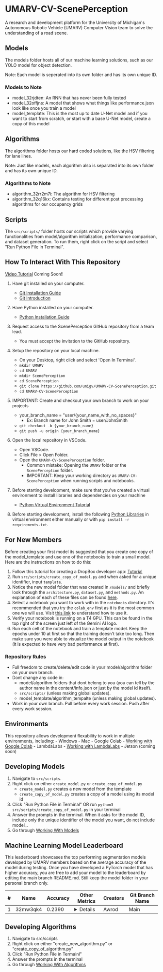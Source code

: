 # UMARV-CV-ScenePerception

A research and development platform for the University of Michigan's Autonomous Robotic Vehicle (UMARV) Computer Vision team to solve the understanding of a road scene.

## Models

The models folder hosts all of our machine learning solutions, such as our YOLO model for object detection.

Note: Each model is seperated into its own folder and has its own unique ID.

### Models to Note

- model_32rjdten: An RNN that has never been fully tested
- model_32offjns: A model that shows what things like performance.json look like once you train a model
- model_template: This is the most up to date U-Net model and if you want to start from scratch, or start with a base U-Net model, create a copy of this model


## Algorithms

The algorithms folder hosts our hard coded solutions, like the HSV filtering for lane lines. 

Note: Just like models, each algorithm also is separated into its own folder and has its own unique ID.

### Algorithms to Note

- algorithm_32rr2m7i: The algorithm for HSV filtering
- algorithm_32q16kx: Contains testing for different post processing algorithms for our occupancy grids

## Scripts

The `src/scripts/` folder hosts our scripts which provide varying functionalities from model/algorithm initialization, performance comparison, and dataset generation. To run them, right click on the script and select "Run Python File in Terminal".

## How To Interact With This Repository

[Video Tutorial](https://youtube.com) Coming Soon!!<!-- TODO Create video and add link -->

1. Have git installed on your computer.
    - [Git Installation Guide](https://git-scm.com/downloads)
    - [Git Introduction](https://www.w3schools.com/git/git_intro.asp?remote=github)
2. Have Python installed on your computer.
    - [Python Installation Guide](https://wiki.python.org/moin/BeginnersGuide/Download)
3. Request access to the ScenePerception GitHub repository from a team lead.
    - You must accept the invitation to the GitHub repository.
4. Setup the repository on your local machine.
    - On your Desktop, right click and select 'Open In Terminal'.
    - ```mkdir UMARV```
    - ```cd UMARV```
    - ```mkdir ScenePerception```
    - ```cd ScenePerception```
    - ```git clone https://github.com/umigv/UMARV-CV-ScenePerception.git```
    - ```cd UMARV-CV-ScenePerception```

5. IMPORTANT: Create and checkout your own branch to work on your projects
    - your_branch_name = "user/{your_name_with_no_spaces}"
        - Ex: Branch name for John Smith = user/JohnSmith
    - ```git checkout -b {your_branch_name}```
    - ```git push -u origin {your_branch_name}```
5. Open the local repository in VSCode.
    - Open VSCode.
    - Click File > Open Folder.
    - Open the `UMARV-CV-ScenePerception` folder.
        - Common mistake: Opening the `UMARV` folder or the `ScenePerception` folder.
        - IMPORTANT: Keep your working directory as `UMARV-CV-ScenePerception` when running scripts and notebooks.
6. Before starting development, make sure that you've created a virtual environment to install libraries and dependencies on your machine
    - [Python Virtual Environment Tutorial](https://eecs485staff.github.io/p1-insta485-static/setup_virtual_env.html)
8. Before starting development, install the following [Python Libraries](https://github.com/umigv/UMARV-CV-ScenePerception/blob/main/docs/requirements.md) in virtual environment either manually or with ```pip install -r requirements.txt```.

## For New Members
Before creating your first model its suggested that you create one copy of the model_template and use one of the notebooks to train a small model. Here are the instructions on how to do this:

1. Follow this tutorial for creating a DropBox developer app: [Tutorial](docs/creating_access_tokens.md)
2. Run `src/scripts/create_copy_of_model.py` and when asked for a unique identifier, input `template`.
3. Notice the new model folder that was created in `/models/` and briefly look through the `architecture.py`, `dataset.py`, and `methods.py`. An explanation of each of these files can be found [here](docs/creating_models.md).
4. Select a notebook you want to work with in the `notebooks` directory. It's recommended that you try the `colab_env` first as it is the most common one we will use. Visit [this link](docs/working_with_environments.md) to understand how to use it. 
5. Verify your notebook is running on a T4 GPU. This can be found in the top right of the screen just left of the Gemini AI logo.
6. Run each cell of the notebook and train a template model. Keep the epochs under 10 at first so that the training doesn't take too long. Then make sure you were able to visualize the model output in the notebook (it is expected to have very bad performance at first).

### Repository Rules

- Full freedom to create/delete/edit code in your model/algorithm folder on your own branch.
- Dont change any code in:
    - model/algorithm folders that dont belong to you (you can tell by the author name in the content/info.json or just by the model id itself).
    - `src/scripts/` (unless making global updates).
    - model_template/algorithm_tempalte (unless making global updates).
- Work in your own branch. Pull before every work session. Push after every work session.

## Environments

This repository allows development flexability to work in multiple environments, including:
    - Windows
    - Mac
    - Google Colab - [Working with Google Colab](https://github.com/umigv/UMARV-CV-ScenePerception/blob/main/docs/working_with_environments.md#google-colab)
    - LambdaLabs - [Working with LambdaLabs](https://github.com/umigv/UMARV-CV-ScenePerception/blob/main/docs/working_with_environments.md#lambdalabs)
    - Jetson (coming soon)

## Developing Models

1. Navigate to `src/scripts`.
2. Right click on either `create_model.py` or `create_copy_of_model.py`
    - `create_model.py` creates a new model from the template
    - `create_copy_of_model.py` creates a copy of a model using its model id
3. Click "Run Python File in Terminal" OR run `python3 src/scripts/create_copy_of_model.py` in your terminal
4. Answer the prompts in the terminal. When it asks for the model ID, include only the unique identifier of the model you want, do not include model_.
5. Go through [Working With Models](https://github.com/umigv/UMARV-CV-ScenePerception/blob/main/docs/creating_models.md)

## Machine Learning Model Leaderboard

This leaderboard showcases the top performing segmentation models developed by UMARV members based on the average accuracy of the model during testing. Once you have developed a PyTorch model that has higher accuracy, you are free to add your model to the leaderboard by editing the main branch README.md. Still keep the model folder in your personal branch only.

| #   | Name | Accuracy | Other Metrics | Creators | Git Branch Name
| --- | ---- |---- | ---- | ---------- | ---- |
| 1   | 32mw3qk4 | 0.2390 | <details> Mean IoU: 0.1083; Mean Dice Coeffecient: 0.1872 </details> | Awrod | Main |

## Developing Algorithms

1. Navigate to src/scripts
2. Right click on either "create_new_algorithm.py" or "create_copy_of_algorithm.py"
3. Click "Run Python File in Termainl"
4. Answer the prompts in the terminal
5. Go through [Working With Algorithms](https://github.com/umigv/UMARV-CV-ScenePerception/blob/users/AHT/docs/creating_algorithms.md)
